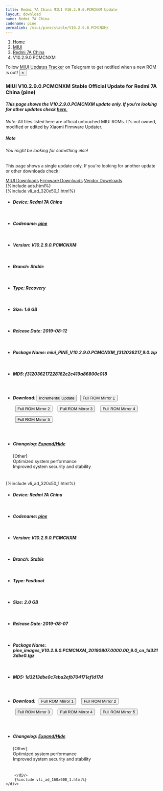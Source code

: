```yaml
---
title: Redmi 7A China MIUI V10.2.9.0.PCMCNXM Update
layout: download
name: Redmi 7A China
codename: pine
permalink: /miui/pine/stable/V10.2.9.0.PCMCNXM/
---
```

<nav aria-label="breadcrumb">
    <ol class="breadcrumb">
        <li class="breadcrumb-item"><a href="/">Home</a></li>
        <li class="breadcrumb-item"><a href="/miui/">MIUI</a></li>
        <li class="breadcrumb-item"><a href="/miui/pine/">Redmi 7A China</a></li>
        <li class="breadcrumb-item active" aria-current="page">V10.2.9.0.PCMCNXM</li>
    </ol>
</nav>
<div class="alert alert-primary alert-dismissible fade show" role="alert">
    Follow <a href="https://t.me/MIUIUpdatesTracker" class="alert-link">MIUI Updates Tracker</a> on Telegram to get
    notified when a new ROM is out!
    <button type="button" class="close" data-dismiss="alert" aria-label="Close">
        <span aria-hidden="true">&times;</span>
    </button>
</div>
<div class="col-12 mx-auto">
    <h3 class="title bg-light p-2 rounded">MIUI V10.2.9.0.PCMCNXM Stable Official Update for Redmi 7A China (pine)</h3>
    <h5>This page shows the V10.2.9.0.PCMCNXM update only. If you're looking for other updates check
        <a href="/miui/pine/">here.</a></h5>
    <p><i>Note: </i>All files listed here are official untouched MIUI ROMs.
        It's not owned, modified or edited by Xiaomi Firmware Updater.</p>
    <div class="card">
        <div class="card-body">
            <h5 class="card-title">Note</h5>
            <h6 class="card-subtitle mb-2 text-muted">You might be looking for something else!</h6>
            <p class="card-text">This page shows a single update only.
                If you're looking for another update or other downloads check:</p>
            <a href="/miui/" class="card-link">MIUI Downloads</a>
            <a href="/firmware/" class="card-link">Firmware Downloads</a>
            <a href="/vendor/" class="card-link">Vendor Downloads</a>
        </div>
    </div>
    {%include ads.html%}
    <div class="row justify-content-center">
        <div class="col-10" id="downloads">
                    <div class="card card-body">
            {%include vli_ad_320x50_1.html%}
            <ul class="list-unstyled">
                <li style="padding-bottom: 10px;">
                    <h5><b>Device: </b>Redmi 7A China</h5>
                </li>
                <li style="padding-bottom: 10px;">
                    <h5><b>Codename: </b> <a href="/miui/pine/" target="_blank">pine</a> </h5>
                </li>
                <li style="padding-bottom: 10px;">
                    <h5><b>Version: </b>V10.2.9.0.PCMCNXM</h5>
                </li>
                <li style="padding-bottom: 10px;">
                    <h5><b>Branch: </b>Stable</h5>
                </li>
                <li style="padding-bottom: 10px;">
                    <h5><b>Type: </b>Recovery</h5>
                </li>
                <li style="padding-bottom: 10px;">
                    <h5><b>Size: </b>1.6 GB</h5>
                </li>
                <li style="padding-bottom: 10px;">
                    <h5><b>Release Date: </b>2019-08-12</h5>
                </li>
                <li style="padding-bottom: 10px;">
                    <h5><b>Package Name: </b><span id="filename" class="text-dark">miui_PINE_V10.2.9.0.PCMCNXM_f312036217_9.0.zip</span></h5>
                </li>
                <li style="padding-bottom: 10px;">
                    <h5><b>MD5: </b><span id="md5" class="text-muted">f312036217228182e2c419a86800c018</span></h5>
                </li>
                <li style="padding-bottom: 10px;">
                    <h5><b>Download: </b><button type="button" id="incremental_download" class="btn btn-warning" onclick="window.open('https://bigota.d.miui.com/V10.2.9.0.PCMCNXM/miui-blockota-pine-V10.2.8.0.PCMCNXM-V10.2.9.0.PCMCNXM-c2bebc6e76-9.0.zip', '_blank');"><i class="fa fa-download"></i> Incremental Update</button> <button type="button" id="download" class="btn btn-primary" style="margin: 7px;" onclick="window.open('https://cdn-ota.azureedge.net/V10.2.9.0.PCMCNXM/miui_PINE_V10.2.9.0.PCMCNXM_f312036217_9.0.zip', '_blank');"><i class="fa fa-download"></i> Full ROM Mirror 1</button> <button type="button" id="download" class="btn btn-primary" style="margin: 7px;" onclick="window.open('https://bn.d.miui.com/V10.2.9.0.PCMCNXM/miui_PINE_V10.2.9.0.PCMCNXM_f312036217_9.0.zip', '_blank');"><i class="fa fa-download"></i> Full ROM Mirror 2</button> <button type="button" id="download" class="btn btn-primary" style="margin: 7px;" onclick="window.open('https://ks3orig.bigota.d.miui.com/V10.2.9.0.PCMCNXM/miui_PINE_V10.2.9.0.PCMCNXM_f312036217_9.0.zip', '_blank');"><i class="fa fa-download"></i> Full ROM Mirror 3</button> <button type="button" id="download" class="btn btn-primary" style="margin: 7px;" onclick="window.open('https://airtel.bigota.d.miui.com/V10.2.9.0.PCMCNXM/miui_PINE_V10.2.9.0.PCMCNXM_f312036217_9.0.zip', '_blank');"><i class="fa fa-download"></i> Full ROM Mirror 4</button> <button type="button" id="download" class="btn btn-primary" style="margin: 7px;" onclick="window.open('https://hugeota.d.miui.com/V10.2.9.0.PCMCNXM/miui_PINE_V10.2.9.0.PCMCNXM_f312036217_9.0.zip', '_blank');"><i class="fa fa-download"></i> Full ROM Mirror 5</button></h5>
                </li>
                <li style="padding-bottom: 10px;">
                    <h5><b>Changelog: </b><a href="#pine_1_changelog" data-toggle="collapse" role="button"
                            aria-expanded="false" aria-controls="pine_1_changelog"> <i class="fa fa-arrow-down"
                                aria-hidden="true"></i> Expand/Hide</a></h5>
                    <div class="collapse" id="pine_1_changelog">
                        <p id="changelog_text">[Other]<br>Optimized system performance<br>Improved system security and stability</p>
                    </div>
                </li>
            </ul>
        </div>
        <div class="card card-body">
            {%include vli_ad_320x50_1.html%}
            <ul class="list-unstyled">
                <li style="padding-bottom: 10px;">
                    <h5><b>Device: </b>Redmi 7A China</h5>
                </li>
                <li style="padding-bottom: 10px;">
                    <h5><b>Codename: </b> <a href="/miui/pine/" target="_blank">pine</a> </h5>
                </li>
                <li style="padding-bottom: 10px;">
                    <h5><b>Version: </b>V10.2.9.0.PCMCNXM</h5>
                </li>
                <li style="padding-bottom: 10px;">
                    <h5><b>Branch: </b>Stable</h5>
                </li>
                <li style="padding-bottom: 10px;">
                    <h5><b>Type: </b>Fastboot</h5>
                </li>
                <li style="padding-bottom: 10px;">
                    <h5><b>Size: </b>2.0 GB</h5>
                </li>
                <li style="padding-bottom: 10px;">
                    <h5><b>Release Date: </b>2019-08-07</h5>
                </li>
                <li style="padding-bottom: 10px;">
                    <h5><b>Package Name: </b><span id="filename" class="text-dark">pine_images_V10.2.9.0.PCMCNXM_20190807.0000.00_9.0_cn_1d3213dbe0.tgz</span></h5>
                </li>
                <li style="padding-bottom: 10px;">
                    <h5><b>MD5: </b><span id="md5" class="text-muted">1d3213dbe0c7eba2efb704171ef1d17d</span></h5>
                </li>
                <li style="padding-bottom: 10px;">
                    <h5><b>Download: </b> <button type="button" id="download" class="btn btn-primary" style="margin: 7px;" onclick="window.open('https://cdn-ota.azureedge.net/V10.2.9.0.PCMCNXM/pine_images_V10.2.9.0.PCMCNXM_20190807.0000.00_9.0_cn_1d3213dbe0.tgz', '_blank');"><i class="fa fa-download"></i> Full ROM Mirror 1</button> <button type="button" id="download" class="btn btn-primary" style="margin: 7px;" onclick="window.open('https://bn.d.miui.com/V10.2.9.0.PCMCNXM/pine_images_V10.2.9.0.PCMCNXM_20190807.0000.00_9.0_cn_1d3213dbe0.tgz', '_blank');"><i class="fa fa-download"></i> Full ROM Mirror 2</button> <button type="button" id="download" class="btn btn-primary" style="margin: 7px;" onclick="window.open('https://ks3orig.bigota.d.miui.com/V10.2.9.0.PCMCNXM/pine_images_V10.2.9.0.PCMCNXM_20190807.0000.00_9.0_cn_1d3213dbe0.tgz', '_blank');"><i class="fa fa-download"></i> Full ROM Mirror 3</button> <button type="button" id="download" class="btn btn-primary" style="margin: 7px;" onclick="window.open('https://airtel.bigota.d.miui.com/V10.2.9.0.PCMCNXM/pine_images_V10.2.9.0.PCMCNXM_20190807.0000.00_9.0_cn_1d3213dbe0.tgz', '_blank');"><i class="fa fa-download"></i> Full ROM Mirror 4</button> <button type="button" id="download" class="btn btn-primary" style="margin: 7px;" onclick="window.open('https://hugeota.d.miui.com/V10.2.9.0.PCMCNXM/pine_images_V10.2.9.0.PCMCNXM_20190807.0000.00_9.0_cn_1d3213dbe0.tgz', '_blank');"><i class="fa fa-download"></i> Full ROM Mirror 5</button></h5>
                </li>
                <li style="padding-bottom: 10px;">
                    <h5><b>Changelog: </b><a href="#pine_2_changelog" data-toggle="collapse" role="button"
                            aria-expanded="false" aria-controls="pine_2_changelog"> <i class="fa fa-arrow-down"
                                aria-hidden="true"></i> Expand/Hide</a></h5>
                    <div class="collapse" id="pine_2_changelog">
                        <p id="changelog_text">[Other]<br>Optimized system performance<br>Improved system security and stability</p>
                    </div>
                </li>
            </ul>
        </div>

        </div>
        {%include vli_ad_160x600_1.html%}
    </div>
</div>
